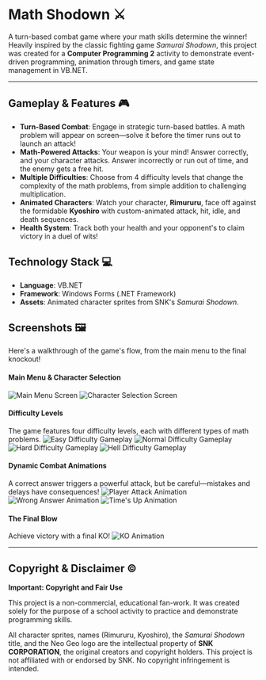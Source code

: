 # Math Shodown ⚔️

A turn-based combat game where your math skills determine the winner! Heavily inspired by the classic fighting game *Samurai Shodown*, this project was created for a **Computer Programming 2** activity to demonstrate event-driven programming, animation through timers, and game state management in VB.NET.

---

## Gameplay & Features 🎮

-   **Turn-Based Combat**: Engage in strategic turn-based battles. A math problem will appear on screen—solve it before the timer runs out to launch an attack!
-   **Math-Powered Attacks**: Your weapon is your mind! Answer correctly, and your character attacks. Answer incorrectly or run out of time, and the enemy gets a free hit.
-   **Multiple Difficulties**: Choose from 4 difficulty levels that change the complexity of the math problems, from simple addition to challenging multiplication.
-   **Animated Characters**: Watch your character, **Rimururu**, face off against the formidable **Kyoshiro** with custom-animated attack, hit, idle, and death sequences.
-   **Health System**: Track both your health and your opponent's to claim victory in a duel of wits!

## Technology Stack 💻

-   **Language**: VB.NET
-   **Framework**: Windows Forms (.NET Framework)
-   **Assets**: Animated character sprites from SNK's *Samurai Shodown*.

## Screenshots 🖼️

Here's a walkthrough of the game's flow, from the main menu to the final knockout!

#### Main Menu & Character Selection
![Main Menu Screen](MathShodown/screenshots/MainMenu.png)
![Character Selection Screen](MathShodown/screenshots/CharacterSelection.png)

#### Difficulty Levels
The game features four difficulty levels, each with different types of math problems.
![Easy Difficulty Gameplay](MathShodown/screenshots/EasyDifficulty.png)
![Normal Difficulty Gameplay](MathShodown/screenshots/NormalDifficulty.png)
![Hard Difficulty Gameplay](MathShodown/screenshots/HardDifficulty.png)
![Hell Difficulty Gameplay](MathShodown/screenshots/HellDifficulty.png)

#### Dynamic Combat Animations
A correct answer triggers a powerful attack, but be careful—mistakes and delays have consequences!
![Player Attack Animation](MathShodown/screenshots/PlayerAttack.gif)
![Wrong Answer Animation](MathShodown/screenshots/WrongAnswer.gif)
![Time's Up Animation](MathShodown/screenshots/Time'sUp.gif)

#### The Final Blow
Achieve victory with a final KO!
![KO Animation](MathShodown/screenshots/KO.gif)

---

## Copyright & Disclaimer ©️

**Important: Copyright and Fair Use**

This project is a non-commercial, educational fan-work. It was created solely for the purpose of a school activity to practice and demonstrate programming skills.

All character sprites, names (Rimururu, Kyoshiro), the *Samurai Shodown* title, and the Neo Geo logo are the intellectual property of **SNK CORPORATION**, the original creators and copyright holders. This project is not affiliated with or endorsed by SNK. No copyright infringement is intended.
